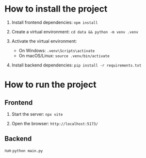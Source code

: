 # How to install the project

1. Install frontend dependencies: `npm install`

2. Create a virtual environment: `cd data && python -m venv .venv`
3. Activate the virtual environment:
   - On Windows: `.venv\Scripts\activate`
   - On macOS/Linux: `source .venv/bin/activate`
4. Install backend dependencies: `pip install -r requirements.txt`

# How to run the project

## Frontend

1. Start the server: `npx vite`

2. Open the browser: `http://localhost:5173/`

## Backend

run `python main.py`
